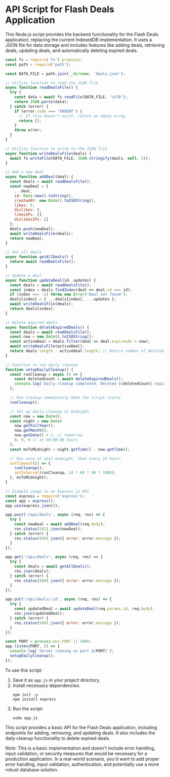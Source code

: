 # API Script for Flash Deals Application

This Node.js script provides the backend functionality for the Flash Deals application, replacing the current IndexedDB implementation. It uses a JSON file for data storage and includes features like adding deals, retrieving deals, updating deals, and automatically deleting expired deals.

```javascript
const fs = require('fs').promises;
const path = require('path');

const DATA_FILE = path.join(__dirname, 'deals.json');

// Utility function to read the JSON file
async function readDealsFile() {
  try {
    const data = await fs.readFile(DATA_FILE, 'utf8');
    return JSON.parse(data);
  } catch (error) {
    if (error.code === 'ENOENT') {
      // If file doesn't exist, return an empty array
      return [];
    }
    throw error;
  }
}

// Utility function to write to the JSON file
async function writeDealsFile(deals) {
  await fs.writeFile(DATA_FILE, JSON.stringify(deals, null, 2));
}

// Add a new deal
async function addDeal(deal) {
  const deals = await readDealsFile();
  const newDeal = {
    ...deal,
    id: Date.now().toString(),
    createdAt: new Date().toISOString(),
    likes: 0,
    dislikes: 0,
    likesIPs: [],
    dislikesIPs: []
  };
  deals.push(newDeal);
  await writeDealsFile(deals);
  return newDeal;
}

// Get all deals
async function getAllDeals() {
  return await readDealsFile();
}

// Update a deal
async function updateDeal(id, updates) {
  const deals = await readDealsFile();
  const index = deals.findIndex(deal => deal.id === id);
  if (index === -1) throw new Error('Deal not found');
  deals[index] = { ...deals[index], ...updates };
  await writeDealsFile(deals);
  return deals[index];
}

// Delete expired deals
async function deleteExpiredDeals() {
  const deals = await readDealsFile();
  const now = new Date().toISOString();
  const activeDeal = deals.filter(deal => deal.expiresAt > now);
  await writeDealsFile(activeDeal);
  return deals.length - activeDeal.length; // Return number of deleted deals
}

// Function to run daily cleanup
function setupDailyCleanup() {
  const runCleanup = async () => {
    const deletedCount = await deleteExpiredDeals();
    console.log(`Daily cleanup completed. Deleted ${deletedCount} expired deals.`);
  };

  // Run cleanup immediately when the script starts
  runCleanup();

  // Set up daily cleanup at midnight
  const now = new Date();
  const night = new Date(
    now.getFullYear(),
    now.getMonth(),
    now.getDate() + 1, // tomorrow
    0, 0, 0 // at 00:00:00 hours
  );
  const msToMidnight = night.getTime() - now.getTime();

  // Run once at next midnight, then every 24 hours
  setTimeout(() => {
    runCleanup();
    setInterval(runCleanup, 24 * 60 * 60 * 1000);
  }, msToMidnight);
}

// Example usage in an Express.js API
const express = require('express');
const app = express();
app.use(express.json());

app.post('/api/deals', async (req, res) => {
  try {
    const newDeal = await addDeal(req.body);
    res.status(201).json(newDeal);
  } catch (error) {
    res.status(500).json({ error: error.message });
  }
});

app.get('/api/deals', async (req, res) => {
  try {
    const deals = await getAllDeals();
    res.json(deals);
  } catch (error) {
    res.status(500).json({ error: error.message });
  }
});

app.put('/api/deals/:id', async (req, res) => {
  try {
    const updatedDeal = await updateDeal(req.params.id, req.body);
    res.json(updatedDeal);
  } catch (error) {
    res.status(500).json({ error: error.message });
  }
});

const PORT = process.env.PORT || 3000;
app.listen(PORT, () => {
  console.log(`Server running on port ${PORT}`);
  setupDailyCleanup();
});
```

To use this script:

1. Save it as `app.js` in your project directory.
2. Install necessary dependencies:
   ```
   npm init -y
   npm install express
   ```
3. Run the script:
   ```
   node app.js
   ```

This script provides a basic API for the Flash Deals application, including endpoints for adding, retrieving, and updating deals. It also includes the daily cleanup functionality to delete expired deals.

Note: This is a basic implementation and doesn't include error handling, input validation, or security measures that would be necessary for a production application. In a real-world scenario, you'd want to add proper error handling, input validation, authentication, and potentially use a more robust database solution.